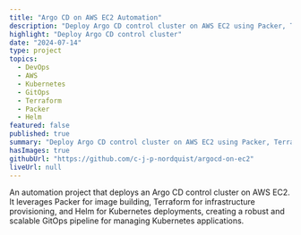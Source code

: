 ```yaml
---
title: "Argo CD on AWS EC2 Automation"
description: "Deploy Argo CD control cluster on AWS EC2 using Packer, Terraform, and Helm."
highlight: "Deploy Argo CD control cluster"
date: "2024-07-14"
type: project
topics:
  - DevOps
  - AWS
  - Kubernetes
  - GitOps
  - Terraform
  - Packer
  - Helm
featured: false
published: true
summary: "Deploy Argo CD control cluster on AWS EC2 using Packer, Terraform, and Helm."
hasImages: true
githubUrl: "https://github.com/c-j-p-nordquist/argocd-on-ec2"
liveUrl: null
---
```


An automation project that deploys an Argo CD control cluster on AWS EC2. It leverages Packer for image building, Terraform for infrastructure provisioning, and Helm for Kubernetes deployments, creating a robust and scalable GitOps pipeline for managing Kubernetes applications.